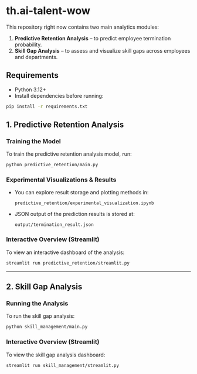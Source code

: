 # th.ai-talent-wow

This repository right now contains two main analytics modules:
1. **Predictive Retention Analysis** – to predict employee termination probability.
2. **Skill Gap Analysis** – to assess and visualize skill gaps across employees and departments.

## Requirements
- Python 3.12+
- Install dependencies before running:
```bash
pip install -r requirements.txt
```

## 1. Predictive Retention Analysis
### Training the Model
To train the predictive retention analysis model, run:
```bash
python predictive_retention/main.py
```

### Experimental Visualizations & Results
- You can explore result storage and plotting methods in:
  ```
  predictive_retention/experimental_visualization.ipynb
  ```
- JSON output of the prediction results is stored at:
  ```
  output/termination_result.json
  ```

### Interactive Overview (Streamlit)
To view an interactive dashboard of the analysis:
```bash
streamlit run predictive_retention/streamlit.py
```

---

## 2. Skill Gap Analysis
### Running the Analysis
To run the skill gap analysis:

```bash
python skill_management/main.py
```

### Interactive Overview (Streamlit)
To view the skill gap analysis dashboard:

```bash
streamlit run skill_management/streamlit.py
```